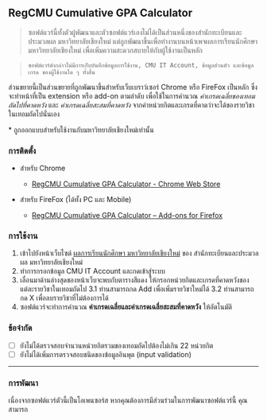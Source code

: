 ## RegCMU Cumulative GPA Calculator
>ซอฟต์แวร์นี้ทั้งตัวผู้พัฒนาและตัวซอฟต์แวร์เองไม่ได้เป็นส่วนหนึ่งของสำนักทะเบียนและประมวลผล มหาวิทยาลัยเชียงใหม่ แต่ถูกพัฒนาขึ้นเพื่อทำงานบนหน้าเพจผลการเรียนนักศึกษา มหาวิทยาลัยเชียงใหม่ เพื่อเพิ่มความสะดวกสบายให้กับผู้ใช้งานเป็นหลัก

>```ซอฟต์แวร์ดังกล่าวไม่มีการเก็บบันทึกข้อมูลการใช้งาน, CMU IT Account, ข้อมูลส่วนตัว และข้อมูลเกรด ของผู้ใช้งานใด ๆ ทั้งสิ้น```

ส่วนขยายนี้เป็นส่วนขยายที่ถูกพัฒนาขึ้นสำหรับเว็บเบราว์เซอร์ Chrome หรือ FireFox เป็นหลัก ซึ่งจะทำหน้าที่เป็น extension หรือ add-on ตามลำดับ เพื่อใช้ในการคำนวณ *ค่าเกรดเฉลี่ยของเทอมถัดไปที่คาดหวัง* และ *ค่าเกรดเฉลี่ยสะสมที่คาดหวัง* จากค่าหน่วยกิตและเกรดที่คาดว่าจะได้ของรายวิชาในเทอมถัดไปนั่นเอง

\* ถูกออกแบบสำหรับใช้งานกับมหาวิทยาลัยเชียงใหม่เท่านั้น

### การติดตั้ง
+ สำหรับ Chrome
  - [RegCMU Cumulative GPA Calculator - Chrome Web Store](https://chrome.google.com/webstore/detail/regcmu-cumulative-gpa-cal/acneommdmgbcnangkfjdjcmnelkopgdi)

+ สำหรับ FireFox (ได้ทั้ง PC และ Mobile)
  - [RegCMU Cumulative GPA Calculator – Add-ons for Firefox](https://addons.mozilla.org/en-US/firefox/addon/regcmu-cgpa-calculator/)

### การใช้งาน
1. เข้าไปยังหน้าเว็บไซต์ [ผลการเรียนนักศึกษา มหาวิทยาลัยเชียงใหม่](https://www3.reg.cmu.ac.th/transcript/) ของ สำนักทะเบียนและประมวลผล มหาวิทยาลัยเชียงใหม่
2. ทำการกรอกข้อมูล CMU IT Account และกดเข้าสู่ระบบ
3. เลื่อนมาด้านล่างสุดของหน้าเว็บจะพบกับตารางสีแดง ให้กรอกหน่วยกิตและเกรดที่คาดหวังของแต่ละรายวิชาในเทอมถัดไป
3.1 ท่านสามารถกด Add เพื่อเพิ่มรายวิชาใหม่ได้
3.2 ท่านสามารถกด X เพื่อลบรายวิชาที่ไม่ต้องการได้
4. ซอฟต์แวร์จะทำการคำนวณ <b>ค่าเกรดเฉลี่ยและค่าเกรดเฉลี่ยสะสมที่คาดหวัง</b> ให้อัตโนมัติ

### ข้อจำกัด
- [ ] ยังไม่ได้ตรวจสอบจำนวนหน่วยกิตรวมของเทอมถัดไปต้องไม่เกิน 22 หน่วยกิต
- [ ] ยังไม่ได้เพิ่มการตรวจสอบชนิดของข้อมูลอินพุต (input validation)

---
### การพัฒนา
เนื่องจากซอฟต์แวร์ตัวนี้เป็นโอเพนซอร์ส หากคุณต้องการมีส่วนร่วมในการพัฒนาซอฟต์แวร์นี้ คุณสามารถ 